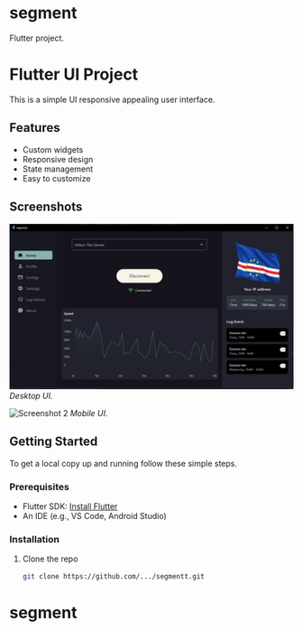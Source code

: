 # segment

Flutter project.

# Flutter UI Project

This is a simple UI responsive appealing user interface.

## Features

- Custom widgets
- Responsive design
- State management
- Easy to customize

## Screenshots

![Screenshot 1](assets/images/Ui.JPG)
_Desktop UI._

![Screenshot 2](path/to/image2.png)
_Mobile UI._

## Getting Started

To get a local copy up and running follow these simple steps.

### Prerequisites

- Flutter SDK: [Install Flutter](https://flutter.dev/docs/get-started/install)
- An IDE (e.g., VS Code, Android Studio)

### Installation

1. Clone the repo

   ```sh
   git clone https://github.com/.../segmentt.git
   ```
# segment
